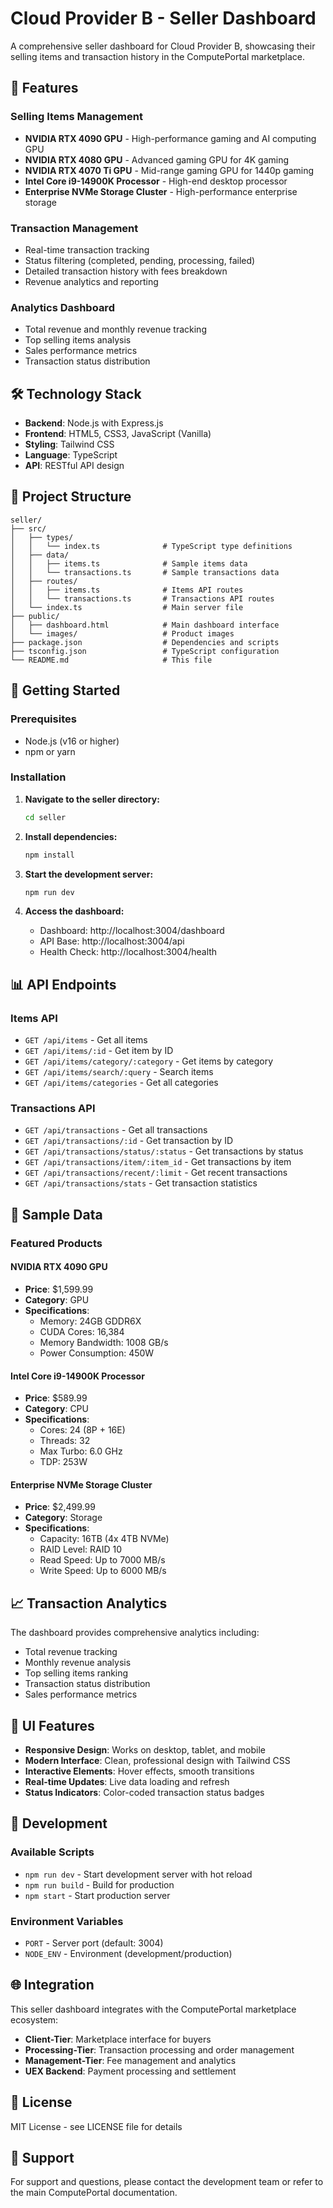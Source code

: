# Cloud Provider B - Seller Dashboard

A comprehensive seller dashboard for Cloud Provider B, showcasing their selling items and transaction history in the ComputePortal marketplace.

## 🚀 Features

### **Selling Items Management**
- **NVIDIA RTX 4090 GPU** - High-performance gaming and AI computing GPU
- **NVIDIA RTX 4080 GPU** - Advanced gaming GPU for 4K gaming
- **NVIDIA RTX 4070 Ti GPU** - Mid-range gaming GPU for 1440p gaming
- **Intel Core i9-14900K Processor** - High-end desktop processor
- **Enterprise NVMe Storage Cluster** - High-performance enterprise storage

### **Transaction Management**
- Real-time transaction tracking
- Status filtering (completed, pending, processing, failed)
- Detailed transaction history with fees breakdown
- Revenue analytics and reporting

### **Analytics Dashboard**
- Total revenue and monthly revenue tracking
- Top selling items analysis
- Sales performance metrics
- Transaction status distribution

## 🛠️ Technology Stack

- **Backend**: Node.js with Express.js
- **Frontend**: HTML5, CSS3, JavaScript (Vanilla)
- **Styling**: Tailwind CSS
- **Language**: TypeScript
- **API**: RESTful API design

## 📁 Project Structure

```
seller/
├── src/
│   ├── types/
│   │   └── index.ts              # TypeScript type definitions
│   ├── data/
│   │   ├── items.ts              # Sample items data
│   │   └── transactions.ts       # Sample transactions data
│   ├── routes/
│   │   ├── items.ts              # Items API routes
│   │   └── transactions.ts       # Transactions API routes
│   └── index.ts                  # Main server file
├── public/
│   ├── dashboard.html            # Main dashboard interface
│   └── images/                   # Product images
├── package.json                  # Dependencies and scripts
├── tsconfig.json                 # TypeScript configuration
└── README.md                     # This file
```

## 🚀 Getting Started

### Prerequisites
- Node.js (v16 or higher)
- npm or yarn

### Installation

1. **Navigate to the seller directory:**
   ```bash
   cd seller
   ```

2. **Install dependencies:**
   ```bash
   npm install
   ```

3. **Start the development server:**
   ```bash
   npm run dev
   ```

4. **Access the dashboard:**
   - Dashboard: http://localhost:3004/dashboard
   - API Base: http://localhost:3004/api
   - Health Check: http://localhost:3004/health

## 📊 API Endpoints

### Items API
- `GET /api/items` - Get all items
- `GET /api/items/:id` - Get item by ID
- `GET /api/items/category/:category` - Get items by category
- `GET /api/items/search/:query` - Search items
- `GET /api/items/categories` - Get all categories

### Transactions API
- `GET /api/transactions` - Get all transactions
- `GET /api/transactions/:id` - Get transaction by ID
- `GET /api/transactions/status/:status` - Get transactions by status
- `GET /api/transactions/item/:item_id` - Get transactions by item
- `GET /api/transactions/recent/:limit` - Get recent transactions
- `GET /api/transactions/stats` - Get transaction statistics

## 🎯 Sample Data

### Featured Products

#### **NVIDIA RTX 4090 GPU**
- **Price**: $1,599.99
- **Category**: GPU
- **Specifications**:
  - Memory: 24GB GDDR6X
  - CUDA Cores: 16,384
  - Memory Bandwidth: 1008 GB/s
  - Power Consumption: 450W

#### **Intel Core i9-14900K Processor**
- **Price**: $589.99
- **Category**: CPU
- **Specifications**:
  - Cores: 24 (8P + 16E)
  - Threads: 32
  - Max Turbo: 6.0 GHz
  - TDP: 253W

#### **Enterprise NVMe Storage Cluster**
- **Price**: $2,499.99
- **Category**: Storage
- **Specifications**:
  - Capacity: 16TB (4x 4TB NVMe)
  - RAID Level: RAID 10
  - Read Speed: Up to 7000 MB/s
  - Write Speed: Up to 6000 MB/s

## 📈 Transaction Analytics

The dashboard provides comprehensive analytics including:
- Total revenue tracking
- Monthly revenue analysis
- Top selling items ranking
- Transaction status distribution
- Sales performance metrics

## 🎨 UI Features

- **Responsive Design**: Works on desktop, tablet, and mobile
- **Modern Interface**: Clean, professional design with Tailwind CSS
- **Interactive Elements**: Hover effects, smooth transitions
- **Real-time Updates**: Live data loading and refresh
- **Status Indicators**: Color-coded transaction status badges

## 🔧 Development

### Available Scripts
- `npm run dev` - Start development server with hot reload
- `npm run build` - Build for production
- `npm start` - Start production server

### Environment Variables
- `PORT` - Server port (default: 3004)
- `NODE_ENV` - Environment (development/production)

## 🌐 Integration

This seller dashboard integrates with the ComputePortal marketplace ecosystem:
- **Client-Tier**: Marketplace interface for buyers
- **Processing-Tier**: Transaction processing and order management
- **Management-Tier**: Fee management and analytics
- **UEX Backend**: Payment processing and settlement

## 📝 License

MIT License - see LICENSE file for details

## 👥 Support

For support and questions, please contact the development team or refer to the main ComputePortal documentation. 